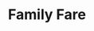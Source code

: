 ---
title: "Family Fare"
url: /rapid-city/family-fare-east-saint-patrick-street/
shop: supermarket
---